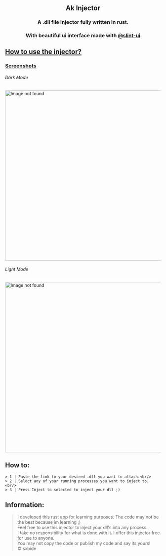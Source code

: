 <div align="center">
    <h2>Ak Injector</h2>
    <h3>A .dll file injector fully written in rust.</h3>
    <h3>With beautiful ui interface made with  <a href="https://github.com/slint-ui">@slint-ui</a></h3>
</div>

## <u><a href="#howto">How to use the injector?<a/></u>

### <u><a href="#screenshots">Screenshots<a/></u>

<section id="screenshots" class="screenshots">
    <h6>Dark Mode</h6>
    <img src="https://i.imgur.com/QvBNEac.png" width="550px" alt="Image not found">
    <h6>Light Mode</h6>
    <img src="https://i.imgur.com/otSNkrL.png" width="550px" alt="Image not found">
</section>


<section id="howto" class="howto">
    <h2>How to:</h2>

    > 1 | Paste the link to your desired .dll you want to attach.<br/>
    > 2 | Select any of your running processes you want to inject to. <br/>
    > 3 | Press Inject to selected to inject your dll ;)

</section>

## Information:

> I developed this rust app for learning purposes. The code may not be the best because im learning ;) <br/>
> Feel free to use this injector to inject your dll's into any process. <br/>
> I take no responsibility for what is done with it. I offer this injector free for use to anyone. <br/>
> You may not copy the code or publish my code and say its yours! <br/>
> © sxbide <br/>

